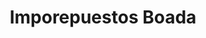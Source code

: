 ---
title: "Imporepuestos Boada"
url: /barrios-unidos/imporepuestos-boada/
shop: piezas de automóviles
---